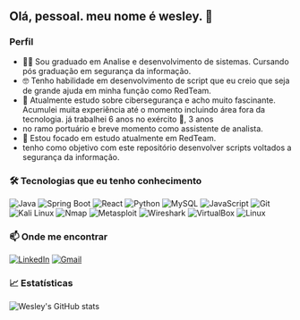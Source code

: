 ## Olá, pessoal. meu nome é wesley. 👋

<!--
**wesleymotaDev/wesleymotaDev** is a ✨ _special_ ✨ repository because its `README.md` (this file) appears on your GitHub profile.

Here are some ideas to get you started:

- 🔭 Atualmente estudo sobre cibersegurança e acho muito fascinante. Acumulei muita experiência até o momento incluindo área fora da tecnologia. já trabalhei 6 anos no exército 💂, 3 anos 
- no ramo portuário e breve momento como assistente de analista.
- 🌱 Estou focado em estudo atualmente em RedTeam.
- 😄 Pronouns: ...
- ⚡ Fun fact: ...
-->
### Perfil
- 👨‍🎓 Sou graduado em Analise e desenvolvimento de sistemas. Cursando pós graduação em segurança da informação.
- 🤓 Tenho habilidade em desenvolvimento de script que eu creio que seja de grande ajuda em minha função como RedTeam.
- 🔭 Atualmente estudo sobre cibersegurança e acho muito fascinante. Acumulei muita experiência até o momento incluindo área fora da tecnologia. já trabalhei 6 anos no exército 💂, 3 anos 
- no ramo portuário e breve momento como assistente de analista.
- 🌱 Estou focado em estudo atualmente em RedTeam.
- tenho como objetivo com este repositório desenvolver scripts voltados a segurança da informação.
### 🛠️ Tecnologias que eu tenho conhecimento
![Java](https://img.shields.io/badge/Java-ED8B00?style=for-the-badge&logo=java&logoColor=white)
![Spring Boot](https://img.shields.io/badge/SpringBoot-6DB33F?style=for-the-badge&logo=springboot&logoColor=white)
![React](https://img.shields.io/badge/React-20232A?style=for-the-badge&logo=react&logoColor=61DAFB)
![Python](https://img.shields.io/badge/Python-FFD43B?style=for-the-badge&logo=python&logoColor=blue)
![MySQL](https://img.shields.io/badge/MySQL-4479A1?style=for-the-badge&logo=mysql&logoColor=white)
![JavaScript](https://img.shields.io/badge/JavaScript-F7DF1E?style=for-the-badge&logo=javascript&logoColor=black)
![Git](https://img.shields.io/badge/Git-F05032?style=for-the-badge&logo=git&logoColor=white)
![Kali Linux](https://img.shields.io/badge/Kali_Linux-557C94?style=for-the-badge&logo=kalilinux&logoColor=white)
![Nmap](https://img.shields.io/badge/Nmap-005F87?style=for-the-badge&logo=gnometerminal&logoColor=white)
![Metasploit](https://img.shields.io/badge/Metasploit-000000?style=for-the-badge&logo=metasploit&logoColor=white)
![Wireshark](https://img.shields.io/badge/Wireshark-1679A7?style=for-the-badge&logo=wireshark&logoColor=white)
![VirtualBox](https://img.shields.io/badge/VirtualBox-183A61?style=for-the-badge&logo=virtualbox&logoColor=white)
![Linux](https://img.shields.io/badge/Linux-FCC624?style=for-the-badge&logo=linux&logoColor=black)


### 📫 Onde me encontrar

[![LinkedIn](https://img.shields.io/badge/-LinkedIn-0A66C2?style=for-the-badge&logo=linkedin&logoColor=white)](https://linkedin.com/in/wesley-melo-mota)
[![Gmail](https://img.shields.io/badge/-Email-EA4335?style=for-the-badge&logo=gmail&logoColor=white)](mailto:dev.wesley.melo701@gmail.com)

### 📈 Estatísticas

![Wesley's GitHub stats](https://github-readme-stats.vercel.app/api?username=wesleymotaDev&show_icons=true&theme=tokyonight)


